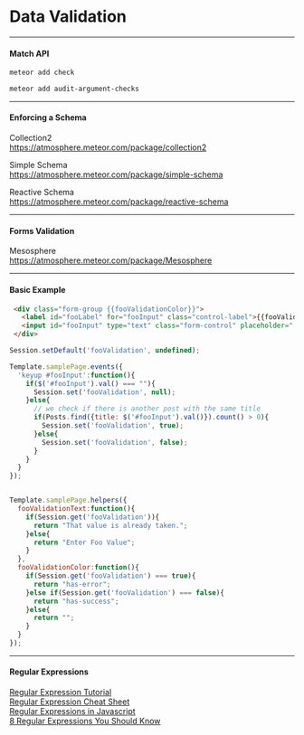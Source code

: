 Data Validation  
==============================





------------------------------ 
#### Match API  

````sh
meteor add check
````

````sh
meteor add audit-argument-checks
````



------------------------------ 
#### Enforcing a Schema   

Collection2  
https://atmosphere.meteor.com/package/collection2

Simple Schema  
https://atmosphere.meteor.com/package/simple-schema  

Reactive Schema  
https://atmosphere.meteor.com/package/reactive-schema


------------------------------ 
#### Forms Validation  

Mesosphere  
https://atmosphere.meteor.com/package/Mesosphere


------------------------------ 
#### Basic Example  

````html
 <div class="form-group {{fooValidationColor}}">
   <label id="fooLabel" for="fooInput" class="control-label">{{fooValidationText}}</label>
   <input id="fooInput" type="text" class="form-control" placeholder="..." value="{{foo}}">
 </div>
````

````js
Session.setDefault('fooValidation', undefined);

Template.samplePage.events({
  'keyup #fooInput':function(){
    if($('#fooInput').val() === ""){
      Session.set('fooValidation', null);
    }else{
      // we check if there is another post with the same title
      if(Posts.find({title: $('#fooInput').val()}).count() > 0){
        Session.set('fooValidation', true);
      }else{
        Session.set('fooValidation', false);
      }      
    }
  }
});


Template.samplePage.helpers({
  fooValidationText:function(){
    if(Session.get('fooValidation')){
      return "That value is already taken.";
    }else{
      return "Enter Foo Value";
    }
  },
  fooValidationColor:function(){
    if(Session.get('fooValidation') === true){
      return "has-error";
    }else if(Session.get('fooValidation') === false){
      return "has-success";
    }else{
      return "";
    }
  }
});

````


------------------------------ 
#### Regular Expressions  

[Regular Expression Tutorial](http://www.regular-expressions.info/tutorial.html)  
[Regular Expression Cheat Sheet](http://www.cheatography.com/davechild/cheat-sheets/regular-expressions/)  
[Regular Expressions in Javascript](https://developer.mozilla.org/en-US/docs/Web/JavaScript/Guide/Regular_Expressions)  
[8 Regular Expressions You Should Know](http://code.tutsplus.com/tutorials/8-regular-expressions-you-should-know--net-6149)  
